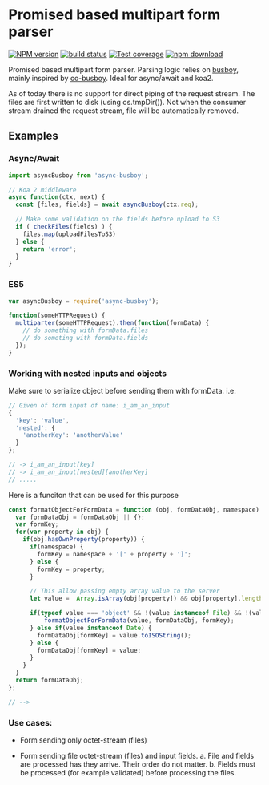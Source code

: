 # Promised based multipart form parser


[![NPM version][npm-image]][npm-url]
[![build status][travis-image]][travis-url]
[![Test coverage][codecov-image]][codecov-url]
[![npm download][download-image]][download-url]

[npm-image]: https://img.shields.io/npm/v/async-busboy.svg?style=flat-square
[npm-url]: https://npmjs.org/package/async-busboy
[travis-image]: https://img.shields.io/travis/m4nuC/async-busboy.svg?style=flat-square
[travis-url]: https://travis-ci.org/m4nuC/async-busboy
[codecov-image]: https://codecov.io/github/m4nuC/async-busboy/coverage.svg?branch=master
[codecov-url]: https://codecov.io/github/m4nuC/async-busboy?branch=master
[download-image]: https://img.shields.io/npm/dm/async-busboy.svg?style=flat-square
[download-url]: https://npmjs.org/package/async-busboy


Promised based multipart form parser. Parsing logic relies on [busboy](http://github.com/mscdex/busboy), mainly inspired by [co-busboy](http://github.com/cojs/busboy). Ideal for async/await and koa2.

As of today there is no support for direct piping of the request stream. The files are first written to disk (using os.tmpDir()). Not when the consumer stream drained the request stream, file will be automatically removed.


## Examples

### Async/Await
```js
import asyncBusboy from 'async-busboy';

// Koa 2 middleware
async function(ctx, next) {
  const {files, fields} = await asyncBusboy(ctx.req);

  // Make some validation on the fields before upload to S3
  if ( checkFiles(fields) ) {
    files.map(uploadFilesToS3)
  } else {
    return 'error';
  }
}
```

### ES5
```js
var asyncBusboy = require('async-busboy');

function(someHTTPRequest) {
  multiparter(someHTTPRequest).then(function(formData) {
    // do something with formData.files
    // do someting with formData.fields
  });
}
```

### Working with nested inputs and objects
Make sure to serialize object before sending them with formData. i.e:

```js
// Given of form input of name: i_am_an_input
{
  'key': 'value',
  'nested': {
    'anotherKey': 'anotherValue'
  }
};

// -> i_am_an_input[key]
// -> i_am_an_input[nested][anotherKey]
// .....
```

Here is a funciton that can be used for this purpose
```js
const formatObjectForFormData = function (obj, formDataObj, namespace) {
  var formDataObj = formDataObj || {};
  var formKey;
  for(var property in obj) {
    if(obj.hasOwnProperty(property)) {
      if(namespace) {
        formKey = namespace + '[' + property + ']';
      } else {
        formKey = property;
      }

      // This allow passing empty array value to the server
      let value =  Array.isArray(obj[property]) && obj[property].length === 0 ? EMPTY_ARRAY : obj[property];

      if(typeof value === 'object' && !(value instanceof File) && !(value instanceof Date)) {
          formatObjectForFormData(value, formDataObj, formKey);
      } else if(value instanceof Date) {
        formDataObj[formKey] = value.toISOString();
      } else {
        formDataObj[formKey] = value;
      }
    }
  }
  return formDataObj;
};

// -->
```

### Use cases:

- Form sending only octet-stream (files)

- Form sending file octet-stream (files) and input fields.
  a. File and fields are processed has they arrive. Their order do not matter.
  b. Fields must be processed (for example validated) before processing the files.